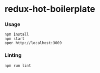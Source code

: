 redux-hot-boilerplate
=====================

### Usage

```
npm install
npm start
open http://localhost:3000
```

### Linting

```
npm run lint
```
